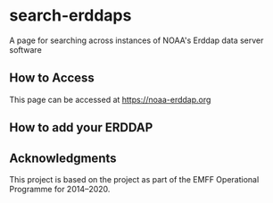 # search-erddaps
A page for searching across instances of NOAA's Erddap data server software


## How to Access
This page can be accessed at https://noaa-erddap.org

## How to add your ERDDAP

## Acknowledgments
This project is based on the project as part of the EMFF Operational Programme for 2014–2020.  



